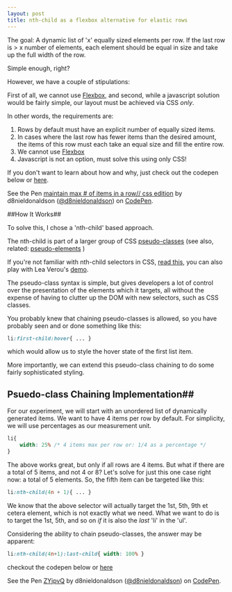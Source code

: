 ```yaml
---
layout: post
title: nth-child as a flexbox alternative for elastic rows 
---
```



The goal: A dynamic list of 'x' equally sized elements per row. If the last row is > x number of elements, each element should be equal in size and take up the full width of the row.  

Simple enough, right?  

However, we have a couple of stipulations:  

First of all, we cannot use [Flexbox](http://www.w3.org/TR/css3-flexbox/), and second, while a javascript solution would be fairly simple, our layout must be achieved via CSS _only_.  

In other words, the requirements are:    
	
1. Rows by default must have an explicit number of equally sized items.   
2. In cases where the last row has fewer items than the desired amount, the items of this row must each take an equal size and fill the entire row.  
3. We cannot use [Flexbox](http://www.w3.org/TR/css3-flexbox/)    
4. Javascript is not an option, must solve this using only CSS!


If you don't want to learn about how and why, just check out the codepen below or [here][css-only-codepen].  



<p data-height="350" data-theme-id="0" data-slug-hash="raKPYd" data-default-tab="result" data-user="d8nieldonaldson" class='codepen'>See the Pen <a href='http://codepen.io/d8nieldonaldson/pen/raKPYd/'>maintain max # of items in a row// css edition</a> by d8nieldonaldson (<a href='http://codepen.io/d8nieldonaldson'>@d8nieldonaldson</a>) on <a href='http://codepen.io'>CodePen</a>.</p>
<script async src="//assets.codepen.io/assets/embed/ei.js"></script>


##How It Works##

To solve this, I chose a 'nth-child' based approach.  

The nth-child is part of a larger group of CSS [pseudo-classes](https://developer.mozilla.org/en-US/docs/Web/CSS/Pseudo-classes) (see also, related: [pseudo-elements](https://developer.mozilla.org/en-US/docs/Web/CSS/Pseudo-elements) )

If you're not familiar with nth-child selectors in CSS, [read this][nth-child-tricks], you can also play with Lea Verou's [demo](http://lea.verou.me/demos/nth.html).

The pseudo-class syntax is simple, but gives developers a lot of control over the presentation of the elements which it targets, all without the expense of having to clutter up the DOM with new selectors, such as CSS classes.

You probably knew that chaining pseudo-classes is allowed, so you have probably seen and or done something like this:

```css
li:first-child:hover{ ... }
```

which would allow us to style the hover state of the first list item.  

More importantly, we can extend this pseudo-class chaining to do some fairly sophisticated styling.

## Psuedo-class Chaining Implementation##

For our experiment, we will start with an unordered list of dynamically generated items. We want to have 4 items per row by default. For simplicity, we will use percentages as our measurement unit.

```css
li{
	width: 25% /* 4 items max per row or: 1/4 as a percentage */
}
```

The above works great, but only if all rows are 4 items. But what if there are a total of 5 items, and not 4 or 8? Let's solve for just this one case right now: a total of 5 elements.
So, the fifth item can be targeted like this:

```css
li:nth-child(4n + 1){ ... }
````

We know that the above selector will actually target the 1st, 5th, 9th et cetera element, which is not exactly what we need. What we want to do is to target the 1st, 5th, and so on _if_ it is also the _last_ 'li' in the 'ul'.  

Considering the ability to chain pseudo-classes, the answer may be apparent: 

```css
li:nth-child(4n+1):last-child{ width: 100% }
```
checkout the codepen below or [here](http://codepen.io/d8nieldonaldson/pen/ZYjpvQ)
<p data-height="197" data-theme-id="12800" data-slug-hash="ZYjpvQ" data-default-tab="result" data-user="d8nieldonaldson" class='codepen'>See the Pen <a href='http://codepen.io/d8nieldonaldson/pen/ZYjpvQ/'>ZYjpvQ</a> by d8nieldonaldson (<a href='http://codepen.io/d8nieldonaldson'>@d8nieldonaldson</a>) on <a href='http://codepen.io'>CodePen</a>.</p>
<script async src="//assets.codepen.io/assets/embed/ei.js"></script>







[css-only-codepen]:http://codepen.io/d8nieldonaldson/pen/raKPYd/

[nth-child-tricks]:https://css-tricks.com/how-nth-child-works/

